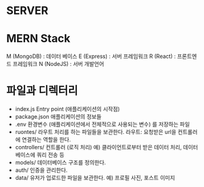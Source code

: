# SERVER

# MERN Stack
M (MongoDB) : 데이터 베이스
E (Express) : 서버 프레임워크
R (React) : 프론트엔드 프레임워크
N (NodeJS) : 서버 개발언어

# 파일과 디렉터리
- index.js
Entry point (애플리케이션의 시작점)
- package.json
애플리케이션의 정보들
- .env
환경변수 (애플리케이션에서 전체적으로 사용되는 변수) 를 저장하는 파일
- ruontes/
라우트 처리를 하는 파일들을 보관한다.
라우트: 요청받은 url을 컨트롤러에 연결하는 역할을 한다.
- controllers/
컨트롤러 (로직 처리)
예) 클라이언트로부터 받은 데이터 처리, 데이터베이스에 쿼리 전송 등
- models/
데이터베이스 구조를 정의한다.
- auth/
인증을 관리한다.
- data/
유저가 업로드한 파일을 보관한다.
예) 프로필 사진, 포스트 이미지